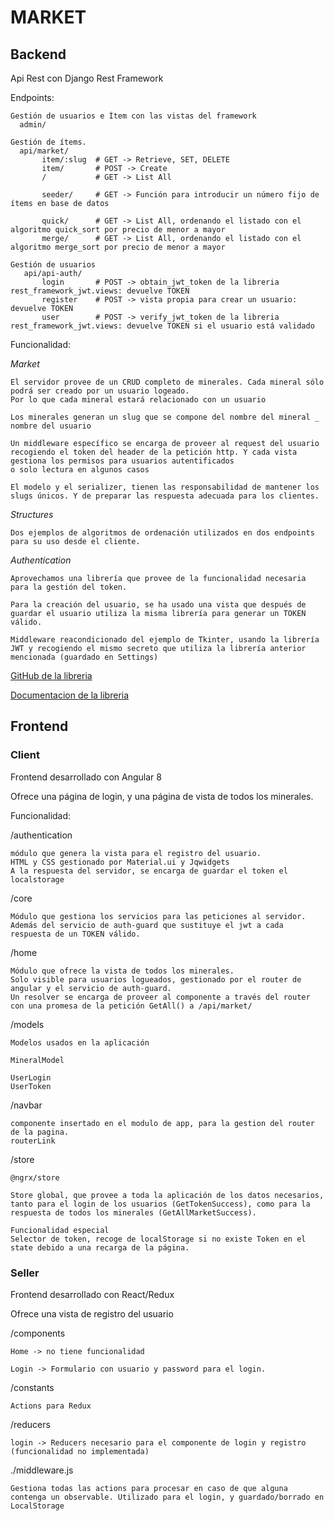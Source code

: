 # MARKET

## Backend
 
Api Rest con Django Rest Framework
 
Endpoints:

```
Gestión de usuarios e Ítem con las vistas del framework
  admin/

Gestión de ítems.
  api/market/
       item/:slug  # GET -> Retrieve, SET, DELETE
       item/       # POST -> Create
       /           # GET -> List All

       seeder/     # GET -> Función para introducir un número fijo de ítems en base de datos

       quick/      # GET -> List All, ordenando el listado con el algoritmo quick_sort por precio de menor a mayor
       merge/      # GET -> List All, ordenando el listado con el algoritmo merge_sort por precio de menor a mayor

Gestión de usuarios
   api/api-auth/
       login       # POST -> obtain_jwt_token de la libreria rest_framework_jwt.views: devuelve TOKEN
       register    # POST -> vista propia para crear un usuario: devuelve TOKEN
       user        # POST -> verify_jwt_token de la libreria rest_framework_jwt.views: devuelve TOKEN si el usuario está validado
```
Funcionalidad:

_Market_

    El servidor provee de un CRUD completo de minerales. Cada mineral sólo podrá ser creado por un usuario logeado.
    Por lo que cada mineral estará relacionado con un usuario

    Los minerales generan un slug que se compone del nombre del mineral _ nombre del usuario
    
    Un middleware específico se encarga de proveer al request del usuario recogiendo el token del header de la petición http. Y cada vista gestiona los permisos para usuarios autentificados
    o solo lectura en algunos casos
    
    El modelo y el serializer, tienen las responsabilidad de mantener los slugs únicos. Y de preparar las respuesta adecuada para los clientes.

_Structures_

    Dos ejemplos de algoritmos de ordenación utilizados en dos endpoints para su uso desde el cliente.

_Authentication_

    Aprovechamos una librería que provee de la funcionalidad necesaria para la gestión del token.

    Para la creación del usuario, se ha usado una vista que después de guardar el usuario utiliza la misma librería para generar un TOKEN válido.
    
    Middleware reacondicionado del ejemplo de Tkinter, usando la librería JWT y recogiendo el mismo secreto que utiliza la librería anterior mencionada (guardado en Settings)

[GitHub de la libreria](https://github.com/jpadilla/django-rest-framework-jwt)

[Documentacion de la libreria](https://jpadilla.github.io/django-rest-framework-jwt/)

## Frontend

### Client

Frontend desarrollado con Angular 8

Ofrece una página de login, y una página de vista de todos los minerales.

Funcionalidad:

/authentication

    módulo que genera la vista para el registro del usuario.
    HTML y CSS gestionado por Material.ui y Jqwidgets
    A la respuesta del servidor, se encarga de guardar el token el localstorage

/core

    Módulo que gestiona los servicios para las peticiones al servidor.
    Además del servicio de auth-guard que sustituye el jwt a cada respuesta de un TOKEN válido.

/home

    Módulo que ofrece la vista de todos los minerales.
    Solo visible para usuarios logueados, gestionado por el router de angular y el servicio de auth-guard.
    Un resolver se encarga de proveer al componente a través del router con una promesa de la petición GetAll() a /api/market/

/models

    Modelos usados en la aplicación

    MineralModel
    
    UserLogin
    UserToken

/navbar

    componente insertado en el modulo de app, para la gestion del router de la pagina.
    routerLink

/store

    @ngrx/store
    
    Store global, que provee a toda la aplicación de los datos necesarios, tanto para el login de los usuarios (GetTokenSuccess), como para la respuesta de todos los minerales (GetAllMarketSuccess).
    
    Funcionalidad especial
    Selector de token, recoge de localStorage si no existe Token en el state debido a una recarga de la página.

### Seller

Frontend desarrollado con React/Redux

Ofrece una vista de registro del usuario

/components

    Home -> no tiene funcionalidad
    
    Login -> Formulario con usuario y password para el login.

/constants

    Actions para Redux

/reducers

    login -> Reducers necesario para el componente de login y registro (funcionalidad no implementada)

./middleware.js

    Gestiona todas las actions para procesar en caso de que alguna contenga un observable. Utilizado para el login, y guardado/borrado en LocalStorage

